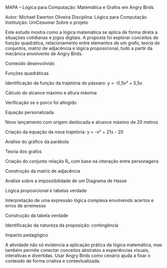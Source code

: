 MAPA – Lógica para Computação: Matemática e Grafos em Angry Birds

Autor: Michael Ewerton Oliveira Disciplina: Lógica para Computação Instituição: UniCesumar
Sobre o projeto

Este estudo mostra como a lógica matemática se aplica de forma direta a situações cotidianas e jogos digitais. A proposta foi explorar conceitos de função quadrática, relacionamento entre elementos de um grafo, teoria de conjuntos, matriz de adjacência e lógica proposicional, tudo a partir da mecânica envolvente de Angry Birds.

Conteúdo desenvolvido

Funções quadráticas

Identificação da função da trajetória do pássaro: y = -0,5x² + 5,5x

Cálculo do alcance máximo e altura máxima

Verificação se o porco foi atingido

Equação personalizada

Novo lançamento com origem deslocada e alcance máximo de 20 metros

Criação da equação da nova trajetória: y = -x² + 21x - 20

Análise do gráfico da parábola

Teoria dos grafos

Criação do conjunto relação Rₐ com base na interação entre personagens

Construção da matriz de adjacência

Análise sobre a impossibilidade de um Diagrama de Hasse

Lógica proposicional e tabelas verdade

Interpretação de uma expressão lógica complexa envolvendo acertos e erros de arremesso

Construção da tabela verdade

Identificação da natureza da proposição: contingência

Impacto pedagógico

A atividade não só evidencia a aplicação prática da lógica matemática, mas também permite conectar conceitos abstratos a experiências visuais, interativas e divertidas. Usar Angry Birds como cenário ajuda a fixar o conteúdo de forma criativa e contextualizada.
